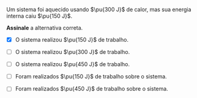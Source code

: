 Um sistema foi aquecido usando $\pu{300 J}$ de calor, mas sua energia interna caiu $\pu{150 J}$.

**Assinale** a alternativa correta.

- [x] O sistema realizou $\pu{150 J}$ de trabalho.
- [ ] O sistema realizou $\pu{300 J}$ de trabalho.
- [ ] O sistema realizou $\pu{450 J}$ de trabalho.
- [ ] Foram realizados $\pu{150 J}$ de trabalho sobre o sistema.
- [ ] Foram realizados $\pu{450 J}$ de trabalho sobre o sistema.
  